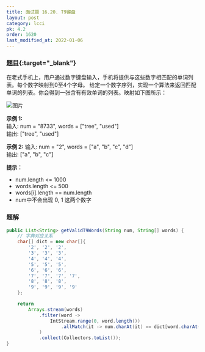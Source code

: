```yaml
---
title: 面试题 16.20. T9键盘
layout: post
category: lcci
pk: 4.2
order: 1620
last_modified_at: 2022-01-06
---
```


### [题目](https://leetcode.cn/t9-lcci/){:target="_blank"}

在老式手机上，用户通过数字键盘输入，手机将提供与这些数字相匹配的单词列表。每个数字映射到0至4个字母。
给定一个数字序列，实现一个算法来返回匹配单词的列表。你会得到一张含有有效单词的列表。映射如下图所示：

![图片]({{site.cdn}}/assets/4/1620/17_telephone_keypad.png)

**示例 1:**  
输入: num = "8733", words = ["tree", "used"]  
输出: ["tree", "used"]

**示例 2:**
输入: num = "2", words = ["a", "b", "c", "d"]  
输出: ["a", "b", "c"]

**提示：**
- num.length <= 1000
- words.length <= 500
- words[i].length == num.length
- num中不会出现 0, 1 这两个数字

### 题解

```java
public List<String> getValidT9Words(String num, String[] words) {
    // 字典对应关系
    char[] dict = new char[]{
        '2', '2', '2',
        '3', '3', '3',
        '4', '4', '4',
        '5', '5', '5',
        '6', '6', '6',
        '7', '7', '7', '7',
        '8', '8', '8',
        '9', '9', '9', '9'
    };

    return
        Arrays.stream(words)
            .filter(word ->
                IntStream.range(0, word.length())
                    .allMatch(it -> num.charAt(it) == dict[word.charAt(it) - 'a'])
            )
            .collect(Collectors.toList());
}
```
